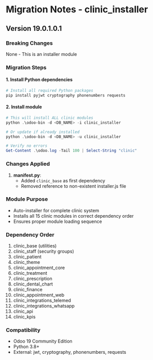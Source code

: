 # Migration Notes - clinic_installer

## Version 19.0.1.0.1

### Breaking Changes
None - This is an installer module

### Migration Steps

#### 1. Install Python dependencies
```powershell
# Install all required Python packages
pip install pyjwt cryptography phonenumbers requests
```

#### 2. Install module
```powershell
# This will install ALL clinic modules
python .\odoo-bin -d <DB_NAME> -i clinic_installer

# Or update if already installed
python .\odoo-bin -d <DB_NAME> -u clinic_installer

# Verify no errors
Get-Content .\odoo.log -Tail 100 | Select-String "clinic"
```

### Changes Applied
1. **__manifest__.py**:
   - Added `clinic_base` as first dependency
   - Removed reference to non-existent installer.js file

### Module Purpose
- Auto-installer for complete clinic system
- Installs all 15 clinic modules in correct dependency order
- Ensures proper module loading sequence

### Dependency Order
1. clinic_base (utilities)
2. clinic_staff (security groups)
3. clinic_patient
4. clinic_theme
5. clinic_appointment_core
6. clinic_treatment
7. clinic_prescription
8. clinic_dental_chart
9. clinic_finance
10. clinic_appointment_web
11. clinic_integrations_telemed
12. clinic_integrations_whatsapp
13. clinic_api
14. clinic_kpis

### Compatibility
- Odoo 19 Community Edition
- Python 3.8+
- External: jwt, cryptography, phonenumbers, requests